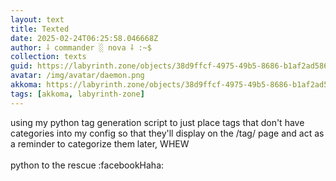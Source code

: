 ```yaml
---
layout: text
title: Texted
date: 2025-02-24T06:25:58.046668Z
author: ⸸ commander ░ nova ⸸ :~$
collection: texts
guid: https://labyrinth.zone/objects/38d9ffcf-4975-49b5-8686-b1af2ad586bb
avatar: /img/avatar/daemon.png
akkoma: https://labyrinth.zone/objects/38d9ffcf-4975-49b5-8686-b1af2ad586bb
tags: [akkoma, labyrinth-zone]
---
```


<p>using my python tag generation script to just place tags that don't have categories into my config so that they'll display on the /tag/ page and act as a reminder to categorize them later, WHEW<br><br>python to the rescue :facebookHaha:</p>